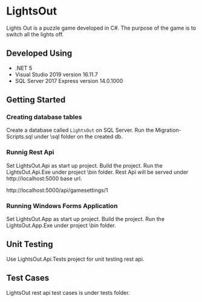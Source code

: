 # LightsOut
Lights Out is a puzzle game developed in C#. The purpose of the game is to switch all the lights off.

## Developed Using
- .NET 5
- Visual Studio 2019 version 16.11.7
- SQL Server 2017 Express version 14.0.1000

## Getting Started

### Creating database tables
Create a database called `LightsOut` on SQL Server. Run the Migration-Scripts.sql under \sql folder on the created db.

### Runnig Rest Api
Set LightsOut.Api as start up project. Build the project. Run the LightsOut.Api.Exe under project \bin folder. Rest Api will be served under http://localhost:5000 base url. 

http://localhost:5000/api/gamesettings/1

### Running Windows Forms Application
Set LightsOut.App as start up project. Build the project. Run the LightsOut.App.Exe under project \bin folder.

## Unit Testing
Use LightsOut.Api.Tests project for unit testing rest api.

## Test Cases
LightsOut rest api test cases is under tests folder.
